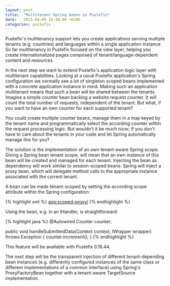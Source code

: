 ```yaml
---
layout: post
title:  "Multitenant Spring beans in Pustefix"
date:   2013-04-09 16:40:00 +0200
categories: pustefix
---
```

Pustefix's multitenancy support lets you create applications serving multiple tenants (e.g. countries) and languages within a single application instance. So far multitenancy in Pustefix focused on the view layer, helping you create internationalized pages composed of tenant/language-dependent content and resources.

In the next step we want to extend Pustefix's application logic layer with multitenant capabilities. Looking at a usual Pustefix application's Spring configuration we normally see a lot of singleton scoped beans implemented with a concrete application instance in mind. Making such an application multitenant means that such a bean will be shared between the tenants. Imagine a simple counter bean backing a website request counter. It will count the total number of requests, independent of the tenant. But what, if you want to have an own counter for each supported tenant?

You could create multiple counter beans, manage them in a map keyed by the tenant name and programmatically select the according counter within the request processing logic. But wouldn't it be much nicer, if you don't have to care about the tenants in your code and let Spring automatically manage this for you?

The solution is the implementation of an own tenant-aware Spring scope. Giving a Spring bean tenant scope, will mean that an own instance of this bean will be created and managed for each tenant. Injecting the bean as dependency will work similar to session-scoped beans: Spring will inject a proxy bean, which will delegate method calls to the appropriate instance associated with the current tenant.

A bean can be made tenant-scoped by setting the according scope attribute within the Spring configuration:

{% highlight xml %}
  <bean name="counter" class="mypackage.Counter" scope="tenant">
    <aop:scoped-proxy/>
  </bean>
{% endhighlight %}

Using the bean, e.g. in an IHandler, is straightforward:

{% highlight java %}
  @Autowired Counter counter;

  public void handleSubmittedData(Context context, IWrapper wrapper) throws Exception {
    counter.increment();
  }
{% endhighlight %}

This feature will be available with Pustefix 0.18.44. 

The next step will be the transparent injection of different tenant-depending bean instances (e.g. differently configured instances of the same class or different implementations of a common interface) using Spring's ProxyFactoryBean together with a tenant-aware TargetSource implementation. 
 
